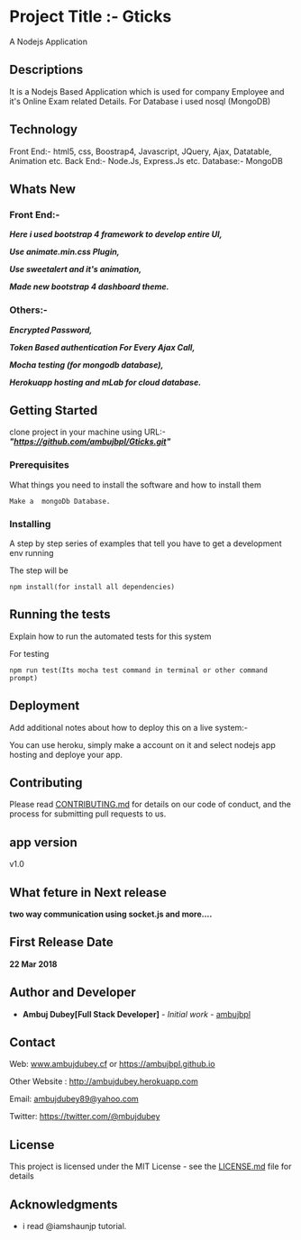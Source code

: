 # Project Title :- Gticks
A Nodejs Application

## Descriptions
It is a Nodejs Based Application which is used for company Employee and it's Online Exam related Details. 
For Database i used nosql (MongoDB)

## Technology
Front End:- html5, css, Boostrap4, Javascript, JQuery, Ajax, Datatable, Animation etc.
Back End:- Node.Js, Express.Js etc.
Database:- MongoDB

## Whats New

### Front End:- ###
**_Here i used bootstrap 4 framework to develop entire UI,_**

**_Use animate.min.css Plugin,_**

**_Use sweetalert and it's animation,_**

**_Made new bootstrap 4 dashboard theme._**

### Others:- ###
**_Encrypted Password,_**

**_Token Based authentication For Every Ajax Call,_**

**_Mocha testing (for mongodb database),_**

**_Herokuapp hosting and mLab for cloud database._**

## Getting Started

clone project in your machine using URL:- **_"https://github.com/ambujbpl/Gticks.git"_**

### Prerequisites

What things you need to install the software and how to install them

```
Make a  mongoDb Database. 
```

### Installing

A step by step series of examples that tell you have to get a development env running

The step will be

```
npm install(for install all dependencies)
```

## Running the tests

Explain how to run the automated tests for this system

For testing

```
npm run test(Its mocha test command in terminal or other command prompt)
```

## Deployment

Add additional notes about how to deploy this on a live system:-

You can use heroku, simply make a account on it and select nodejs app hosting and deploye your app.

## Contributing

Please read [CONTRIBUTING.md](https://gist.github.com/ambujbpl/Gticks) for details on our code of conduct, and the process for submitting pull requests to us.

## app version

v1.0

## What feture in Next release 

**two way communication using socket.js and more....**

## First Release Date

**22 Mar 2018**

## Author and Developer

* **Ambuj Dubey[Full Stack Developer]** - *Initial work* - [ambujbpl](https://github.com/ambujbpl)
## Contact

Web: www.ambujdubey.cf or https://ambujbpl.github.io

Other Website : http://ambujdubey.herokuapp.com

Email: ambujdubey89@yahoo.com

Twitter: https://twitter.com/@mbujdubey

## License

This project is licensed under the MIT License - see the [LICENSE.md](LICENSE.md) file for details

## Acknowledgments

* i read @iamshaunjp tutorial.

